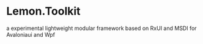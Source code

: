 # Lemon.Toolkit
a experimental lightweight modular framework based on RxUI and MSDI for Avaloniaui and Wpf
